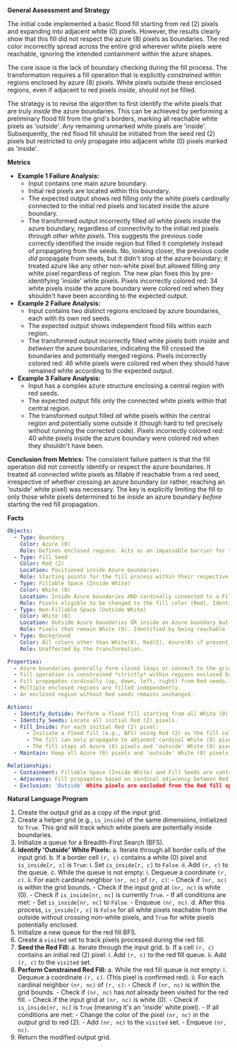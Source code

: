 **General Assessment and Strategy**

The initial code implemented a basic flood fill starting from red (2) pixels and expanding into adjacent white (0) pixels. However, the results clearly show that this fill did not respect the azure (8) pixels as boundaries. The red color incorrectly spread across the entire grid wherever white pixels were reachable, ignoring the intended containment within the azure shapes.

The core issue is the lack of boundary checking during the fill process. The transformation requires a fill operation that is explicitly *constrained* within regions enclosed by azure (8) pixels. White pixels outside these enclosed regions, even if adjacent to red pixels *inside*, should not be filled.

The strategy is to revise the algorithm to first identify the white pixels that are truly *inside* the azure boundaries. This can be achieved by performing a preliminary flood fill from the grid's borders, marking all reachable white pixels as 'outside'. Any remaining unmarked white pixels are 'inside'. Subsequently, the red flood fill should be initiated from the seed red (2) pixels but restricted to only propagate into adjacent white (0) pixels marked as 'inside'.

**Metrics**

*   **Example 1 Failure Analysis:**
    *   Input contains one main azure boundary.
    *   Initial red pixels are located within this boundary.
    *   The expected output shows red filling only the white pixels cardinally connected to the initial red pixels *and* located inside the azure boundary.
    *   The transformed output incorrectly filled *all* white pixels inside the azure boundary, regardless of connectivity to the initial red pixels *through other white pixels*. This suggests the previous code correctly identified the inside region but filled it completely instead of propagating from the seeds. No, looking closer, the previous code *did* propagate from seeds, but it didn't stop at the azure boundary; it treated azure like any other non-white pixel but allowed filling *any* white pixel regardless of region. The new plan fixes this by pre-identifying 'inside' white pixels. Pixels incorrectly colored red: 34 white pixels inside the azure boundary were colored red when they shouldn't have been according to the expected output.
*   **Example 2 Failure Analysis:**
    *   Input contains two distinct regions enclosed by azure boundaries, each with its own red seeds.
    *   The expected output shows independent flood fills within each region.
    *   The transformed output incorrectly filled white pixels both inside and *between* the azure boundaries, indicating the fill crossed the boundaries and potentially merged regions. Pixels incorrectly colored red: 46 white pixels were colored red when they should have remained white according to the expected output.
*   **Example 3 Failure Analysis:**
    *   Input has a complex azure structure enclosing a central region with red seeds.
    *   The expected output fills only the connected white pixels within that central region.
    *   The transformed output filled *all* white pixels within the central region and potentially some outside it (though hard to tell precisely without running the corrected code). Pixels incorrectly colored red: 40 white pixels inside the azure boundary were colored red when they shouldn't have been.

**Conclusion from Metrics:** The consistent failure pattern is that the fill operation did not correctly identify or respect the azure boundaries. It treated all connected white pixels as fillable if reachable from a red seed, irrespective of whether crossing an azure boundary (or rather, reaching an 'outside' white pixel) was necessary. The key is explicitly limiting the fill to only those white pixels determined to be *inside* an azure boundary *before* starting the red fill propagation.

**Facts**


```yaml
Objects:
  - Type: Boundary
    Color: Azure (8)
    Role: Defines enclosed regions. Acts as an impassable barrier for the fill operation. Remains static.
  - Type: Fill Seed
    Color: Red (2)
    Location: Positioned inside Azure boundaries.
    Role: Starting points for the fill process within their respective enclosed region.
  - Type: Fillable Space (Inside White)
    Color: White (0)
    Location: Inside Azure boundaries AND cardinally connected to a Fill Seed (potentially through other Fillable Space pixels).
    Role: Pixels eligible to be changed to the fill color (Red). Identified by being unreachable from the grid exterior without crossing a non-white pixel.
  - Type: Non-Fillable Space (Outside White)
    Color: White (0)
    Location: Outside Azure boundaries OR inside an Azure boundary but not cardinally connected to a Fill Seed within that boundary.
    Role: Pixels that remain White (0). Identified by being reachable from the grid exterior without crossing a non-white pixel.
  - Type: Background
    Color: All colors other than White(0), Red(2), Azure(8) if present. Also includes White(0) pixels identified as Non-Fillable Space.
    Role: Unaffected by the transformation.

Properties:
  - Azure boundaries generally form closed loops or connect to the grid edge to enclose regions.
  - Fill operation is constrained *strictly* within regions enclosed by Azure boundaries.
  - Fill propagates cardinally (up, down, left, right) from Red seeds.
  - Multiple enclosed regions are filled independently.
  - An enclosed region without Red seeds remains unchanged.

Actions:
  - Identify_Outside: Perform a flood fill starting from all White (0) pixels on the grid border. Mark all reachable White (0) pixels as 'outside'. Any White (0) pixel not marked 'outside' is considered 'inside'. Azure (8) and other non-white pixels act as barriers to this fill.
  - Identify_Seeds: Locate all initial Red (2) pixels.
  - Fill_Inside: For each initial Red (2) pixel:
      - Initiate a flood fill (e.g., BFS) using Red (2) as the fill color.
      - The fill can only propagate to adjacent cardinal White (0) pixels that were identified as 'inside'.
      - The fill stops at Azure (8) pixels and 'outside' White (0) pixels.
  - Maintain: Keep all Azure (8) pixels and 'outside' White (0) pixels unchanged from the input.

Relationships:
  - Containment: Fillable Space (Inside White) and Fill Seeds are contained within Azure boundaries.
  - Adjacency: Fill propagates based on cardinal adjacency between Red pixels and 'inside' White pixels.
  - Exclusion: 'Outside' White pixels are excluded from the Red fill operation.
```


**Natural Language Program**

1.  Create the output grid as a copy of the input grid.
2.  Create a helper grid (e.g., `is_inside`) of the same dimensions, initialized to `True`. This grid will track which white pixels are potentially inside boundaries.
3.  Initialize a queue for a Breadth-First Search (BFS).
4.  **Identify 'Outside' White Pixels:**
    a.  Iterate through all border cells of the input grid.
    b.  If a border cell `(r, c)` contains a white (0) pixel and `is_inside[r, c]` is `True`:
        i.  Set `is_inside[r, c]` to `False`.
        ii. Add `(r, c)` to the queue.
    c.  While the queue is not empty:
        i.  Dequeue a coordinate `(r, c)`.
        ii. For each cardinal neighbor `(nr, nc)` of `(r, c)`:
            -   Check if `(nr, nc)` is within the grid bounds.
            -   Check if the input grid at `(nr, nc)` is white (0).
            -   Check if `is_inside[nr, nc]` is currently `True`.
            -   If all conditions are met:
                -   Set `is_inside[nr, nc]` to `False`.
                -   Enqueue `(nr, nc)`.
    d.  After this process, `is_inside[r, c]` is `False` for all white pixels reachable from the outside without crossing non-white pixels, and `True` for white pixels potentially enclosed.
5.  Initialize a new queue for the red fill BFS.
6.  Create a `visited` set to track pixels processed during the red fill.
7.  **Seed the Red Fill:**
    a.  Iterate through the input grid.
    b.  If a cell `(r, c)` contains an initial red (2) pixel:
        i.  Add `(r, c)` to the red fill queue.
        ii. Add `(r, c)` to the `visited` set.
8.  **Perform Constrained Red Fill:**
    a.  While the red fill queue is not empty:
        i.  Dequeue a coordinate `(r, c)`. (This pixel is confirmed red).
        ii. For each cardinal neighbor `(nr, nc)` of `(r, c)`:
            -   Check if `(nr, nc)` is within the grid bounds.
            -   Check if `(nr, nc)` has *not* already been visited for the red fill.
            -   Check if the input grid at `(nr, nc)` is white (0).
            -   Check if `is_inside[nr, nc]` is `True` (meaning it's an 'inside' white pixel).
            -   If all conditions are met:
                -   Change the color of the pixel `(nr, nc)` in the *output* grid to red (2).
                -   Add `(nr, nc)` to the `visited` set.
                -   Enqueue `(nr, nc)`.
9.  Return the modified output grid.